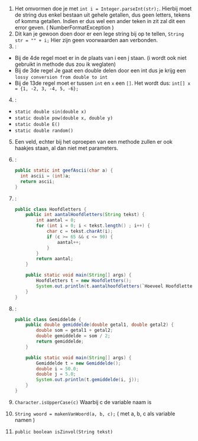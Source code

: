 1. Het omvormen doe je met `int i = Integer.parseInt(str);`.
   Hierbij moet de string dus enkel bestaan uit gehele getallen, dus geen letters, tekens of komma getallen.
   Indien er dus wel een ander teken in zit zal dit een error geven. ( NumberFormatException )
2. Dit kan je gewoon doen door er een lege string bij op te tellen, `String str = "" + i;`
   Hier zijn geen voorwaarden aan verbonden.
3. :
  * Bij de 4de regel moet er in de plaats van i een j staan. (i wordt ook niet gebruikt in methode dus zou ik weglaten)
  * Bij de 3de regel Je gaat een double delen door een int dus je krijg een `lossy conversion from double to int`
  * Bij de 13de regel moet er tussen `int` en `x` een `[]`. Het wordt dus: `int[] x = {1, -2, 3, -4, 5, -6};`
4. :
  * `static double sin(double x)`
  * `static double pow(double x, double y)`
  * `static double E()` 
  * `static double random()`
5. Een veld, echter bij het oproepen van een methode zullen er ook haakjes staan, al dan niet met parameters.
6. :

	```Java
	public static int geefAscii(char a) {
	  int ascii = (int)a;
	  return ascii;
	}
	```

7. :

	```Java
	public class Hoofdletters {
		public int aantalHoofdletters(String tekst) {
			int aantal = 0;
			for (int i = 0; i < tekst.length() ; i++) {
				char c = tekst.charAt(i);
				if (c >= 65 && c <= 90) {
					aantal++;
				}
			}
			return aantal;
		}

		public static void main(String[] args) {
			Hoofdletters t = new Hoofdletters();
			System.out.println(t.aantalhoofdletters(`Hoeveel Hoofdletter Heeft deze Boel`));
		}
	}
	```

8. :

	```Java	
	public class Gemiddelde {
		public double gemiddelde(double getal1, double getal2) {
			double som = getal1 + getal2;
			double gemiddelde = som / 2;
			return gemiddelde;
		}

		public static void main(String[] args) {
			Gemiddelde t = new Gemiddelde();
			double i = 50.0;
			double j = 5.0;
			System.out.println(t.gemiddelde(i, j));
		}
	}
	```

9. `Character.isUpperCase(c)` Waarbij c de variable naam is
10. `String woord = makenVanWoord(a, b, c);` ( met a, b, c als variable namen ) 
11. `public boolean isZinvol(String tekst)`